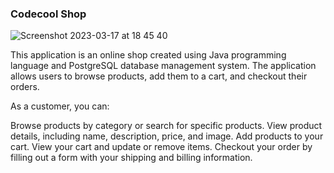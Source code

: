 ### Codecool Shop

![Screenshot 2023-03-17 at 18 45 40](https://user-images.githubusercontent.com/54028278/225968762-4964224d-b886-45d2-b54a-09786eebde7d.png)


This application is an online shop created using Java programming language and PostgreSQL database management system. 
The application allows users to browse products, add them to a cart, and checkout their orders.

As a customer, you can:

Browse products by category or search for specific products.
View product details, including name, description, price, and image.
Add products to your cart.
View your cart and update or remove items.
Checkout your order by filling out a form with your shipping and billing information.

